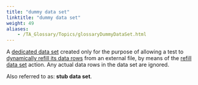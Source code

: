 ```yaml
--- 
title: "dummy data set"
linktitle: "dummy data set"
weight: 49
aliases: 
    - /TA_Glossary/Topics/glossaryDummyDataSet.html
---
```


A [dedicated data set](glossaryDedicatedDataSet.html) created only for the purpose of allowing a test to [dynamically refill its data rows](/TA_Help/Topics/Projects_and_tests_dataset_refilling.html) from an external file, by means of the [refill data set](/TA_Automation/Topics/bia_refill_data_set.html) action. Any actual data rows in the data set are ignored.

Also referred to as: **stub data set**.

